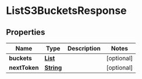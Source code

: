 

# ListS3BucketsResponse


## Properties

| Name | Type | Description | Notes |
|------------ | ------------- | ------------- | -------------|
|**buckets** | [**List**](List.md) |  |  [optional] |
|**nextToken** | [**String**](String.md) |  |  [optional] |



